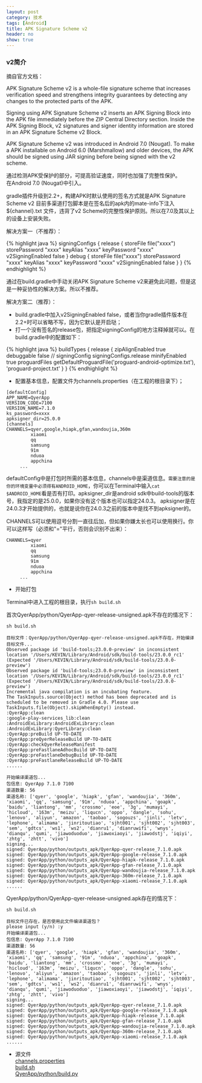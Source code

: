 ```yaml
---
layout: post
category: 技术
tags: [Android]
title: APK Signature Scheme v2
header: no
show: true
---
```


### v2简介

摘自官方文档：  
<en>
<p>APK Signature Scheme v2 is a whole-file signature scheme that increases verification speed and strengthens integrity guarantees by detecting any changes to the protected parts of the APK.</p>

<p>Signing using APK Signature Scheme v2 inserts an APK Signing Block into the APK file immediately before the ZIP Central Directory section. Inside the APK Signing Block, v2 signatures and signer identity information are stored in an APK Signature Scheme v2 Block.</p>

<p>APK Signature Scheme v2 was introduced in Android 7.0 (Nougat). To make a APK installable on Android 6.0 (Marshmallow) and older devices, the APK should be signed using JAR signing before being signed with the v2 scheme.</p>
</en>

通过检测APK受保护的部分，可提高验证速度，同时也加强了完整性保护。  
在Android 7.0 (Nougat)中引入。

gradle插件升级到2.2+，构建APK时默认使用的签名方式就是APK Signature Scheme v2
目前多渠道打包脚本是在签名后的apk内的mate-info下注入${channel}.txt 文件，违背了v2 Scheme的完整性保护原则。所以在7.0及其以上的设备上安装失败。

解决方案一（不推荐）：

{% highlight java %}
signingConfigs {
       release {
           storeFile file("xxxx")
           storePassword "xxxx"
           keyAlias "xxxx"
           keyPassword "xxxx"
           v2SigningEnabled false
       }
       debug {
           storeFile file("xxxx")
           storePassword "xxxx"
           keyAlias "xxxx"
           keyPassword "xxxx"
           v2SigningEnabled false
       }
   }
{% endhighlight %}

通过在build.gradle中手动关闭APK Signature Scheme v2来避免此问题，但是这是一种妥协性的解决方案。所以不推荐。

解决方案二（推荐）：

* build.gradle中加入v2SigningEnabled false，或者当你gradle插件版本在2.2+时可以省略不写，因为它默认是开启哒；  
* 打一个没有签名的release包，把指定signingConfig的地方注释掉就可以。在build.gradle中的配置如下：  

{% highlight java %}
buildTypes {
    release {
	zipAlignEnabled true
	debuggable false
	// signingConfig signingConfigs.release
	minifyEnabled true
	proguardFiles getDefaultProguardFile('proguard-android-optimize.txt'), 'proguard-project.txt'
    }
}
{% endhighlight %}

* 配置基本信息，配置文件为channels.properties（在工程的根目录下）；

```
[defaultConfig]
APP_NAME=QyerApp
VERSION_CODE=7100
VERSION_NAME=7.1.0
ks_password=xxxx
apksigner_dir=25.0.0
[channels]
CHANNELS=qyer,google,hiapk,gfan,wandoujia,360m
         xiaomi
         qq
         samsung
         91m
         nduoa
         appchina
	 ...
```

defaultConfig中是打包时所需的基本信息，channels中是渠道信息。`需要注意的是你的环境变量中必须得有ANDROID_HOME`，你可以在Terminal中输入`cat $ANDROID_HOME`看是否有打印。apksigner_dir是android sdk中build-tools的版本号，我指定的是25.0.0，如果你没有这个版本也可以指定24.0.3。
apksigner是在24.0.3才开始提供的，也就是说你在24.0.3之前的版本中是找不到apksigner的。

CHANNELS可以使用逗号分割一直往后加，但如果你嫌太长也可以使用换行。你可以这样写（必须和"="平行，否则会识别不出来）：

```
CHANNELS=qyer
         xiaomi
         qq
         samsung
         91m
         nduoa
         appchina
	 ...
```
* 开始打包

Terminal中进入工程的根目录，执行`sh build.sh`

首次QyerApp/python/QyerApp-qyer-release-unsigned.apk不存在的情况下：

```
sh build.sh

目标文件：QyerApp/python/QyerApp-qyer-release-unsigned.apk不存在，开始编译目标文件...
Observed package id 'build-tools;23.0.0-preview' in inconsistent location '/Users/KEVIN/Library/Android/sdk/build-tools/23.0.0_rc1' (Expected '/Users/KEVIN/Library/Android/sdk/build-tools/23.0.0-preview')
Observed package id 'build-tools;23.0.0-preview' in inconsistent location '/Users/KEVIN/Library/Android/sdk/build-tools/23.0.0_rc1' (Expected '/Users/KEVIN/Library/Android/sdk/build-tools/23.0.0-preview')
Incremental java compilation is an incubating feature.
The TaskInputs.source(Object) method has been deprecated and is scheduled to be removed in Gradle 4.0. Please use TaskInputs.file(Object).skipWhenEmpty() instead.
:QyerApp:clean
:google-play-services_lib:clean
:AndroidExLibrary:AndroidExLibrary:clean
:AndroidExLibrary:QyerLibrary:clean
:QyerApp:preBuild UP-TO-DATE
:QyerApp:preQyerReleaseBuild UP-TO-DATE
:QyerApp:checkQyerReleaseManifest
:QyerApp:preFastlaneAdhocBuild UP-TO-DATE
:QyerApp:preFastlaneDebugBuild UP-TO-DATE
:QyerApp:preFastlaneReleaseBuild UP-TO-DATE
......

开始编译渠道包...
包信息: QyerApp 7.1.0 7100
渠道数量: 56
渠道名称: ['qyer', 'google', 'hiapk', 'gfan', 'wandoujia', '360m', 'xiaomi', 'qq', 'samsung', '91m', 'nduoa', 'appchina', 'goapk', 'baidu', 'liantong', 'mm', 'crossmo', 'eoe', '3g', 'mumayi', 'hicloud', '163m', 'meizu', 'liqucn', 'oppo', 'dangle', 'sohu', 'lenovo', 'aliyun', 'amazon', 'taobao', 'sogouzs', 'jinli', 'letv', 'lephone', 'alimama', 'jinritoutiao', 'sjht001', 'sjht002', 'sjht003', 'sem', 'gdtcs', 'ws1', 'ws2', 'dianru1', 'dianruwifi', 'wnys', 'dianqu', 'qumi', 'jiawoduoduo', 'jiawoxiaoyi', 'jiawodstj', 'iqiyi', 'zhtg', 'zhtt', 'vivo']
signing...
signed: QyerApp/python/outputs_apk/QyerApp-qyer-release_7.1.0.apk
signed: QyerApp/python/outputs_apk/QyerApp-google-release_7.1.0.apk
signed: QyerApp/python/outputs_apk/QyerApp-hiapk-release_7.1.0.apk
signed: QyerApp/python/outputs_apk/QyerApp-gfan-release_7.1.0.apk
signed: QyerApp/python/outputs_apk/QyerApp-wandoujia-release_7.1.0.apk
signed: QyerApp/python/outputs_apk/QyerApp-360m-release_7.1.0.apk
signed: QyerApp/python/outputs_apk/QyerApp-xiaomi-release_7.1.0.apk
......
```

QyerApp/python/QyerApp-qyer-release-unsigned.apk存在的情况下：

```
sh build.sh

目标文件已存在，是否使用此文件编译渠道包？
please input (y/n) :y
开始编译渠道包...
包信息: QyerApp 7.1.0 7100
渠道数量: 56
渠道名称: ['qyer', 'google', 'hiapk', 'gfan', 'wandoujia', '360m', 'xiaomi', 'qq', 'samsung', '91m', 'nduoa', 'appchina', 'goapk', 'baidu', 'liantong', 'mm', 'crossmo', 'eoe', '3g', 'mumayi', 'hicloud', '163m', 'meizu', 'liqucn', 'oppo', 'dangle', 'sohu', 'lenovo', 'aliyun', 'amazon', 'taobao', 'sogouzs', 'jinli', 'letv', 'lephone', 'alimama', 'jinritoutiao', 'sjht001', 'sjht002', 'sjht003', 'sem', 'gdtcs', 'ws1', 'ws2', 'dianru1', 'dianruwifi', 'wnys', 'dianqu', 'qumi', 'jiawoduoduo', 'jiawoxiaoyi', 'jiawodstj', 'iqiyi', 'zhtg', 'zhtt', 'vivo']
signing...
signed: QyerApp/python/outputs_apk/QyerApp-qyer-release_7.1.0.apk
signed: QyerApp/python/outputs_apk/QyerApp-google-release_7.1.0.apk
signed: QyerApp/python/outputs_apk/QyerApp-hiapk-release_7.1.0.apk
signed: QyerApp/python/outputs_apk/QyerApp-gfan-release_7.1.0.apk
signed: QyerApp/python/outputs_apk/QyerApp-wandoujia-release_7.1.0.apk
signed: QyerApp/python/outputs_apk/QyerApp-360m-release_7.1.0.apk
signed: QyerApp/python/outputs_apk/QyerApp-xiaomi-release_7.1.0.apk
......
```

* 源文件   
[channels.properties](http://git.2b6.me/mobile/qyer_app_android/blob/develop/channels.properties)  
[build.sh](http://git.2b6.me/mobile/qyer_app_android/blob/develop/build.sh)  
[QyerApp/python/build.py](http://git.2b6.me/mobile/qyer_app_android/blob/develop/QyerApp/python/build.py)
